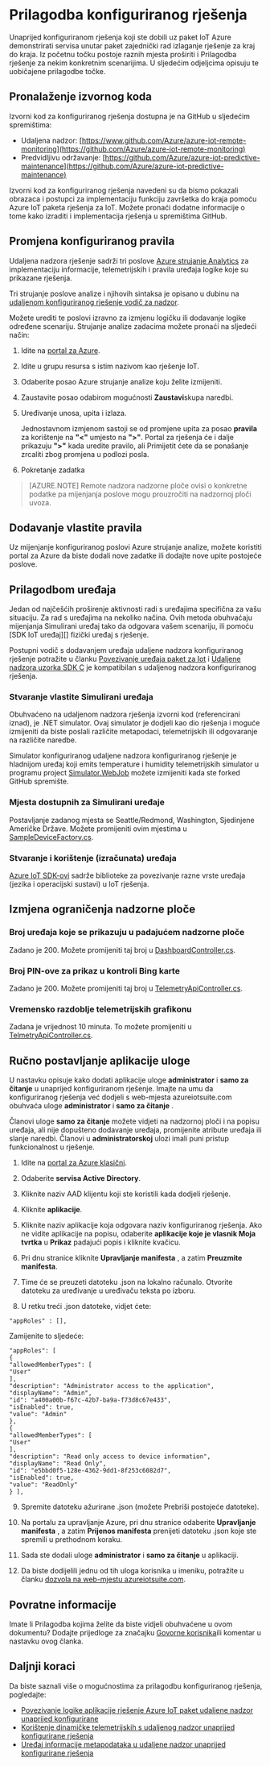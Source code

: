 <properties
    pageTitle="Prilagodba unaprijed konfigurirane rješenja | Microsoft Azure"
    description="Sadrži smjernice o prilagodbi rješenja Azure IoT paket unaprijed konfigurirane."
    services=""
    suite="iot-suite"
    documentationCenter=".net"
    authors="aguilaaj"
    manager="timlt"
    editor=""/>

<tags
     ms.service="iot-suite"
     ms.devlang="dotnet"
     ms.topic="article"
     ms.tgt_pltfrm="na"
     ms.workload="na"
     ms.date="10/11/2016"
     ms.author="aguilaaj"/>

# <a name="customize-a-preconfigured-solution"></a>Prilagodba konfiguriranog rješenja

Unaprijed konfiguriranom rješenja koji ste dobili uz paket IoT Azure demonstrirati servisa unutar paket zajednički rad izlaganje rješenje za kraj do kraja. Iz početnu točku postoje raznih mjesta proširiti i Prilagodba rješenje za nekim konkretnim scenarijima. U sljedećim odjeljcima opisuju te uobičajene prilagodbe točke.

## <a name="finding-the-source-code"></a>Pronalaženje izvornog koda

Izvorni kod za konfiguriranog rješenja dostupna je na GitHub u sljedećim spremištima:

- Udaljena nadzor: [https://www.github.com/Azure/azure-iot-remote-monitoring](https://github.com/Azure/azure-iot-remote-monitoring)
- Predvidljivu održavanje: [https://github.com/Azure/azure-iot-predictive-maintenance](https://github.com/Azure/azure-iot-predictive-maintenance)

Izvorni kod za konfiguriranog rješenja navedeni su da bismo pokazali obrazaca i postupci za implementaciju funkciju završetka do kraja pomoću Azure IoT paketa rješenja za IoT. Možete pronaći dodatne informacije o tome kako izraditi i implementacija rješenja u spremištima GitHub.

## <a name="changing-the-preconfigured-rules"></a>Promjena konfiguriranog pravila

Udaljena nadzora rješenje sadrži tri poslove [Azure strujanje Analytics](https://azure.microsoft.com/services/stream-analytics/) za implementaciju informacije, telemetrijskih i pravila uređaja logike koje su prikazane rješenja.

Tri strujanje poslove analize i njihovih sintaksa je opisano u dubinu na [udaljenom konfiguriranog rješenje vodič za nadzor](iot-suite-remote-monitoring-sample-walkthrough.md). 

Možete urediti te poslovi izravno za izmjenu logičku ili dodavanje logike određene scenariju. Strujanje analize zadacima možete pronaći na sljedeći način:
 
1. Idite na [portal za Azure](https://portal.azure.com).
2. Idite u grupu resursa s istim nazivom kao rješenje IoT. 
3. Odaberite posao Azure strujanje analize koju želite izmijeniti. 
4. Zaustavite posao odabirom mogućnosti **Zaustavi**skupa naredbi. 
5. Uređivanje unosa, upita i izlaza.

    Jednostavnom izmjenom sastoji se od promjene upita za posao **pravila** za korištenje na **"<"** umjesto na **">"**. Portal za rješenja će i dalje prikazuju **">"** kada uredite pravilo, ali Primijetit ćete da se ponašanje zrcaliti zbog promjena u podlozi posla.

6. Pokretanje zadatka

> [AZURE.NOTE] Remote nadzora nadzorne ploče ovisi o konkretne podatke pa mijenjanja poslove mogu prouzročiti na nadzornoj ploči uvoza.

## <a name="adding-your-own-rules"></a>Dodavanje vlastite pravila

Uz mijenjanje konfiguriranog poslovi Azure strujanje analize, možete koristiti portal za Azure da biste dodali nove zadatke ili dodajte nove upite postojeće poslove.

## <a name="customizing-devices"></a>Prilagodbom uređaja

Jedan od najčešćih proširenje aktivnosti radi s uređajima specifična za vašu situaciju. Za rad s uređajima na nekoliko načina. Ovih metoda obuhvaćaju mijenjanja Simulirani uređaj tako da odgovara vašem scenariju, ili pomoću [SDK IoT uređaj][] fizički uređaj s rješenje.

Postupni vodič s dodavanjem uređaja udaljene nadzora konfiguriranog rješenje potražite u članku [Povezivanje uređaja paket za Iot](iot-suite-connecting-devices.md) i [Udaljene nadzora uzorka SDK C](https://github.com/Azure/azure-iot-sdks/tree/master/c/serializer/samples/remote_monitoring) je kompatibilan s udaljenog nadzora konfiguriranog rješenja.

### <a name="creating-your-own-simulated-device"></a>Stvaranje vlastite Simulirani uređaja

Obuhvaćeno na udaljenom nadzora rješenja izvorni kod (referencirani iznad), je .NET simulator. Ovaj simulator je dodjeli kao dio rješenja i moguće izmijeniti da biste poslali različite metapodaci, telemetrijskih ili odgovaranje na različite naredbe.

Simulator konfiguriranog udaljene nadzora konfiguriranog rješenje je hladnijom uređaj koji emits temperature i humidity telemetrijskih simulator u programu project [Simulator.WebJob](https://github.com/Azure/azure-iot-remote-monitoring/tree/master/Simulator/Simulator.WebJob) možete izmijeniti kada ste forked GitHub spremište.

### <a name="available-locations-for-simulated-devices"></a>Mjesta dostupnih za Simulirani uređaje

Postavljanje zadanog mjesta se Seattle/Redmond, Washington, Sjedinjene Američke Države. Možete promijeniti ovim mjestima u [SampleDeviceFactory.cs][lnk-sample-device-factory].


### <a name="building-and-using-your-own-physical-device"></a>Stvaranje i korištenje (izračunata) uređaja

[Azure IoT SDK-ovi](https://github.com/Azure/azure-iot-sdks) sadrže biblioteke za povezivanje razne vrste uređaja (jezika i operacijski sustavi) u IoT rješenja.

## <a name="modifying-dashboard-limits"></a>Izmjena ograničenja nadzorne ploče

### <a name="number-of-devices-displayed-in-dashboard-dropdown"></a>Broj uređaja koje se prikazuju u padajućem nadzorne ploče

Zadano je 200. Možete promijeniti taj broj u [DashboardController.cs][lnk-dashboard-controller].

### <a name="number-of-pins-to-display-in-bing-map-control"></a>Broj PIN-ove za prikaz u kontroli Bing karte

Zadano je 200. Možete promijeniti taj broj u [TelemetryApiController.cs][lnk-telemetry-api-controller-01].

### <a name="time-period-of-telemetry-graph"></a>Vremensko razdoblje telemetrijskih grafikonu

Zadana je vrijednost 10 minuta. To možete promijeniti u [TelmetryApiController.cs][lnk-telemetry-api-controller-02].

## <a name="manually-setting-up-application-roles"></a>Ručno postavljanje aplikacije uloge

U nastavku opisuje kako dodati aplikacije uloge **administrator** i **samo za čitanje** u unaprijed konfiguriranom rješenje. Imajte na umu da konfiguriranog rješenja već dodjeli s web-mjesta azureiotsuite.com obuhvaća uloge **administrator** i **samo za čitanje** .

Članovi uloge **samo za čitanje** možete vidjeti na nadzornoj ploči i na popisu uređaja, ali nije dopušteno dodavanje uređaja, promijenite atribute uređaja ili slanje naredbi.  Članovi u **administratorskoj** ulozi imali puni pristup funkcionalnost u rješenje.

1. Idite na [portal za Azure klasični][lnk-classic-portal].

2. Odaberite **servisa Active Directory**.

3. Kliknite naziv AAD klijentu koji ste koristili kada dodjeli rješenje.

4. Kliknite **aplikacije**.

5. Kliknite naziv aplikacije koja odgovara naziv konfiguriranog rješenja. Ako ne vidite aplikacije na popisu, odaberite **aplikacije koje je vlasnik Moja tvrtka** u **Prikaz** padajući popis i kliknite kvačicu.

6.  Pri dnu stranice kliknite **Upravljanje manifesta** , a zatim **Preuzmite manifesta**.

7. Time će se preuzeti datoteku .json na lokalno računalo.  Otvorite datoteku za uređivanje u uređivaču teksta po izboru.

8. U retku treći .json datoteke, vidjet ćete:

  ```
  "appRoles" : [],
  ```
  Zamijenite to sljedeće:

  ```
  "appRoles": [
  {
  "allowedMemberTypes": [
  "User"
  ],
  "description": "Administrator access to the application",
  "displayName": "Admin",
  "id": "a400a00b-f67c-42b7-ba9a-f73d8c67e433",
  "isEnabled": true,
  "value": "Admin"
  },
  {
  "allowedMemberTypes": [
  "User"
  ],
  "description": "Read only access to device information",
  "displayName": "Read Only",
  "id": "e5bbd0f5-128e-4362-9dd1-8f253c6082d7",
  "isEnabled": true,
  "value": "ReadOnly"
  } ],
  ```

9. Spremite datoteku ažurirane .json (možete Prebriši postojeće datoteke).

10.  Na portalu za upravljanje Azure, pri dnu stranice odaberite **Upravljanje manifesta** , a zatim **Prijenos manifesta** prenijeti datoteku .json koje ste spremili u prethodnom koraku.

11. Sada ste dodali uloge **administrator** i **samo za čitanje** u aplikaciji.

12. Da biste dodijelili jednu od tih uloga korisnika u imeniku, potražite u članku [dozvola na web-mjestu azureiotsuite.com][lnk-permissions].

## <a name="feedback"></a>Povratne informacije

Imate li Prilagodba kojima želite da biste vidjeli obuhvaćene u ovom dokumentu? Dodajte prijedloge za značajku [Govorne korisnika](https://feedback.azure.com/forums/321918-azure-iot)ili komentar u nastavku ovog članka. 

## <a name="next-steps"></a>Daljnji koraci

Da biste saznali više o mogućnostima za prilagodbu konfiguriranog rješenja, pogledajte:

- [Povezivanje logike aplikacije rješenje Azure IoT paket udaljene nadzor unaprijed konfigurirane][lnk-logicapp]
- [Korištenje dinamičke telemetrijskih s udaljenog nadzor unaprijed konfigurirane rješenja][lnk-dynamic]
- [Uređaj informacije metapodataka u udaljene nadzor unaprijed konfigurirane rješenja][lnk-devinfo]

[lnk-logicapp]: iot-suite-logic-apps-tutorial.md
[lnk-dynamic]: iot-suite-dynamic-telemetry.md
[lnk-devinfo]: iot-suite-remote-monitoring-device-info.md

[Uređaj IoT SDK]: https://azure.microsoft.com/documentation/articles/iot-hub-sdks-summary/
[lnk-permissions]: iot-suite-permissions.md
[lnk-dashboard-controller]: https://github.com/Azure/azure-iot-remote-monitoring/blob/3fd43b8a9f7e0f2774d73f3569439063705cebe4/DeviceAdministration/Web/Controllers/DashboardController.cs#L27
[lnk-telemetry-api-controller-01]: https://github.com/Azure/azure-iot-remote-monitoring/blob/3fd43b8a9f7e0f2774d73f3569439063705cebe4/DeviceAdministration/Web/WebApiControllers/TelemetryApiController.cs#L27
[lnk-telemetry-api-controller-02]: https://github.com/Azure/azure-iot-remote-monitoring/blob/e7003339f73e21d3930f71ceba1e74fb5c0d9ea0/DeviceAdministration/Web/WebApiControllers/TelemetryApiController.cs#L25 
[lnk-sample-device-factory]: https://github.com/Azure/azure-iot-remote-monitoring/blob/master/Common/Factory/SampleDeviceFactory.cs#L40
[lnk-classic-portal]: https://manage.windowsazure.com
